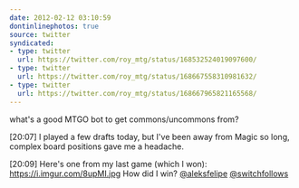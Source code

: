 ```yaml
---
date: 2012-02-12 03:10:59
dontinlinephotos: true
source: twitter
syndicated:
- type: twitter
  url: https://twitter.com/roy_mtg/status/168532524019097600/
- type: twitter
  url: https://twitter.com/roy_mtg/status/168667558310981632/
- type: twitter
  url: https://twitter.com/roy_mtg/status/168667965821165568/
---
```


what's a good MTGO bot to get commons/uncommons from?

<time>[20:07]</time> I played a few drafts today, but I've been away from Magic so long, complex board positions gave me a headache.

<time>[20:09]</time> Here's one from my last game (which I won): https://i.imgur.com/8upMI.jpg How did I win? [@aleksfelipe](https://twitter.com/aleksfelipe/) [@switchfollows](https://twitter.com/switchfollows/)
